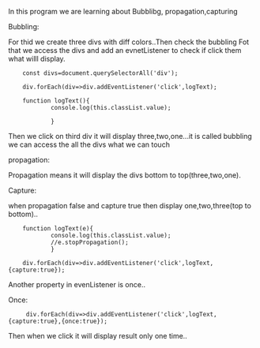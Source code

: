 In this program we are learning about Bubblibg, propagation,capturing

Bubbling:

For thid we create three divs with diff colors..Then check the bubbling
Fot that we access the divs and add an evnetListener to check if click them what willl display.

        const divs=document.querySelectorAll('div');
        
        div.forEach(div=>div.addEventListener('click',logText);
        
        function logText(){
                console.log(this.classList.value);
                
                }
                
 Then we click on third div it will display three,two,one...it is called bubbling we can access the all 
 the divs what we can touch
 
 propagation:
 
 Propagation means it will display the divs bottom to top(three,two,one).
 
 Capture:
 
 when propagation false and capture true then display one,two,three(top to bottom)..
        
        function logText(e){
                console.log(this.classList.value);
                //e.stopPropagation();
                }
                
        div.forEach(div=>div.addEventListener('click',logText,{capture:true});
        
Another property in evenListener is once..

Once:

         div.forEach(div=>div.addEventListener('click',logText,{capture:true},{once:true});

Then when we click it will display result only one time.. 
     

